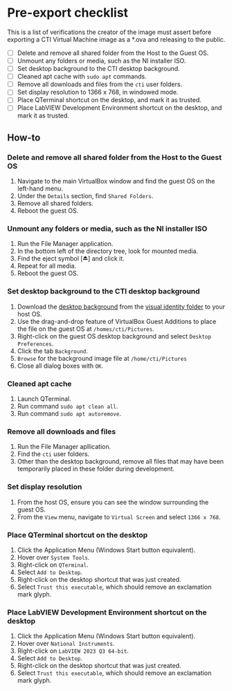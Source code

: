 # Pre-export checklist

This is a list of verifications the creator of the image must assert before exporting a CTI Virtual Machine image as a *.ova and releasing to the public.

- [ ] Delete and remove all shared folder from the Host to the Guest OS.
- [ ] Unmount any folders or media, such as the NI installer ISO.
- [ ] Set desktop background to the CTI desktop background.
- [ ] Cleaned apt cache with ```sudo apt``` commands.
- [ ] Remove all downloads and files from the ```cti``` user folders.
- [ ] Set display resolution to 1366 x 768, in windowed mode.
- [ ] Place QTerminal shortcut on the desktop, and mark it as trusted.
- [ ] Place LabVIEW Development Environment shortcut on the desktop, and mark it as trusted.

## How-to

### Delete and remove all shared folder from the Host to the Guest OS

1. Navigate to the main VirtualBox window and find the guest OS on the left-hand menu.
2. Under the ```Details``` section, find ```Shared Folders```.
3. Remove all shared folders.
4. Reboot the guest OS.

### Unmount any folders or media, such as the NI installer ISO

1. Run the File Manager application.
2. In the bottom left of the directory tree, look for mounted media.
3. Find the eject symbol [⏏️] and click it.
4. Repeat for all media.
5. Reboot the guest OS.

### Set desktop background to the CTI desktop background

1. Download the [desktop background](/visual_identity/CTI_desktop.png) from the [visual identity folder](/visual_identity/visual_identity) to your host OS.
2. Use the drag-and-drop feature of VirtualBox Guest Additions to place the file on the guest OS at ```/homes/cti/Pictures```.
3. Right-click on the guest OS desktop background and select ```Desktop Preferences```.
4. Click the tab ```Background```.
5. ```Browse``` for the background image file at ```/home/cti/Pictures```
6. Close all dialog boxes with ```OK```.

### Cleaned apt cache

1. Launch QTerminal.
2. Run command ```sudo apt clean all```.
3. Run command ```sudo apt autoremove```.

### Remove all downloads and files

1. Run the File Manager apllication.
2. Find the ```cti``` user folders.
3. Other than the desktop background, remove all files that may have been temporarily placed in these folder during development.

### Set display resolution

1. From the host OS, ensure you can see the window surrounding the guest OS.
2. From the ```View``` menu, navigate to ```Virtual Screen``` and select ```1366 x 768```.

### Place QTerminal shortcut on the desktop

1. Click the Application Menu (Windows Start button equivalent).
2. Hover over ```System Tools```.
3. Right-click on ```QTerminal```.
4. Select ```Add to Desktop```.
5. Right-click on the desktop shortcut that was just created.
6. Select ```Trust this executable```, which should remove an exclamation mark glyph.

### Place LabVIEW Development Environment shortcut on the desktop

1. Click the Application Menu (Windows Start button equivalent).
2. Hover over ```National Instruments```.
3. Right-click on ```LabVIEW 2023 Q3 64-bit```.
4. Select ```Add to Desktop```.
5. Right-click on the desktop shortcut that was just created.
6. Select ```Trust this executable```, which should remove an exclamation mark glyph.
